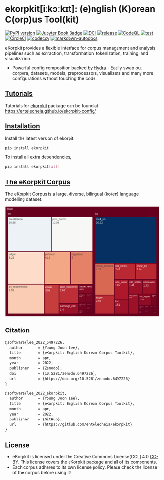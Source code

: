 # ekorpkit[iːkɔːkɪt]: (e)nglish (K)orean C(orp)us Tool(kit)

[![PyPI version](https://badge.fury.io/py/ekorpkit.svg)](https://badge.fury.io/py/ekorpkit) [![Jupyter Book Badge](https://jupyterbook.org/en/stable/_images/badge.svg)](https://entelecheia.github.io/ekorpkit-config/) [![DOI](https://zenodo.org/badge/DOI/10.5281/zenodo.6497226.svg)](https://doi.org/10.5281/zenodo.6497226) [![release](https://github.com/entelecheia/ekorpkit/actions/workflows/release.yaml/badge.svg)](https://github.com/entelecheia/ekorpkit/actions/workflows/release.yaml) [![CodeQL](https://github.com/entelecheia/ekorpkit/actions/workflows/codeql-analysis.yml/badge.svg)](https://github.com/entelecheia/ekorpkit/actions/workflows/codeql-analysis.yml) [![test](https://github.com/entelecheia/ekorpkit/actions/workflows/test.yaml/badge.svg)](https://github.com/entelecheia/ekorpkit/actions/workflows/test.yaml) [![CircleCI](https://circleci.com/gh/entelecheia/ekorpkit/tree/main.svg?style=shield)](https://circleci.com/gh/entelecheia/ekorpkit/tree/main) [![codecov](https://codecov.io/gh/entelecheia/ekorpkit/branch/main/graph/badge.svg?token=8I4ORHRREL)](https://codecov.io/gh/entelecheia/ekorpkit) [![markdown-autodocs](https://github.com/entelecheia/ekorpkit/actions/workflows/markdown-autodocs.yaml/badge.svg)](https://github.com/entelecheia/ekorpkit/actions/workflows/markdown-autodocs.yaml)

eKorpkit provides a flexible interface for corpus management and analysis pipelines such as extraction, transformation, tokenization, training, and visualization.

- Powerful config composition backed by [Hydra](https://hydra.cc/) - Easily swap out corpora, datasets, models, preprocessors, visualizers and many more configurations without touching the code.

## [Tutorials](https://entelecheia.github.io/ekorpkit-config)

Tutorials for [ekorpkit](https://github.com/entelecheia/ekorpkit) package can be found at https://entelecheia.github.io/ekorpkit-config/

## [Installation](https://entelecheia.github.io/ekorpkit-config/docs/about/install.html)

Install the latest version of ekorpit:

```bash
pip install ekorpkit
```

To install all extra dependencies,

```bash
pip install ekorpkit[all]
```

## [The eKorpkit Corpus](https://github.com/entelecheia/ekorpkit/blob/main/docs/corpus/README.md)

The eKorpkit Corpus is a large, diverse, bilingual (ko/en) language modelling dataset.

![ekorpkit corpus](https://github.com/entelecheia/ekorpkit/blob/main/docs/figs/ekorpkit_corpus.png?raw=true)

## Citation

```tex
@software{lee_2022_6497226,
  author       = {Young Joon Lee},
  title        = {eKorpkit: English Korean Corpus Toolkit},
  month        = apr,
  year         = 2022,
  publisher    = {Zenodo},
  doi          = {10.5281/zenodo.6497226},
  url          = {https://doi.org/10.5281/zenodo.6497226}
}
```

```tex
@software{lee_2022_ekorpkit,
  author       = {Young Joon Lee},
  title        = {eKorpkit: English Korean Corpus Toolkit},
  month        = apr,
  year         = 2022,
  publisher    = {GitHub},
  url          = {https://github.com/entelecheia/ekorpkit}
}
```

## License

- eKorpkit is licensed under the Creative Commons License(CCL) 4.0 [CC-BY](https://creativecommons.org/licenses/by/4.0). This license covers the eKorpkit package and all of its components.
- Each corpus adheres to its own license policy. Please check the license of the corpus before using it!
